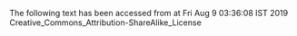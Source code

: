 The following text has been accessed from at Fri Aug 9 03:36:08 IST 2019
Creative_Commons_Attribution-ShareAlike_License
